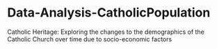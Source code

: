 # Data-Analysis-CatholicPopulation
Catholic Heritage: Exploring the changes to the demographics of the  Catholic Church over time due to socio-economic factors 
